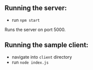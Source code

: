 ## Running the server:
- run `npm start`

Runs the server on port 5000.

## Running the sample client:
- navigate into `client` directory
- run `node index.js`